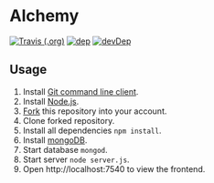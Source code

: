 # Alchemy
[![Travis (.org)](https://img.shields.io/travis/AlchemyGame/alchemy.svg)](https://travis-ci.org/AlchemyGame/alchemy)
[![dep](https://img.shields.io/david/AlchemyGame/alchemy.svg?style=flat)](https://david-dm.org/AlchemyGame/alchemy)
[![devDep](https://img.shields.io/david/dev/AlchemyGame/alchemy.svg?label=devDependencies)](https://david-dm.org/AlchemyGame/alchemy?type=dev)

## Usage
1. Install [Git command line client](https://git-scm.com/downloads).
1. Install [Node.js](https://nodejs.org/).
1. [Fork](https://github.com/AlchemyGame/alchemy/fork) this repository into your account.
1. Clone forked repository.
1. Install all dependencies `npm install`.
1. Install [mongoDB](https://www.mongodb.com/download-center/community).
1. Start database `mongod`.
1. Start server `node server.js`.
1. Open http://localhost:7540 to view the frontend.
